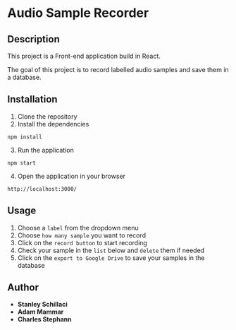 # Audio Sample Recorder
## Description
This project is a Front-end application build in React.

The goal of this project is to record labelled audio samples and save them in a database.

## Installation
1. Clone the repository
2. Install the dependencies
```
npm install
```
3. Run the application
```
npm start
```
4. Open the application in your browser
```
http://localhost:3000/
```

## Usage
1. Choose a `label` from the dropdown menu
2. Choose `how many sample` you want to record
3. Click on the `record button` to start recording
4. Check your sample in the `list` below and `delete` them if needed
5. Click on the `export to Google Drive` to save your samples in the database

## Author
- **Stanley Schillaci**
- **Adam Mammar**
- **Charles Stephann**
